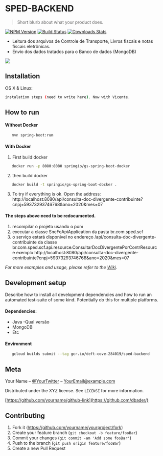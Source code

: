 # SPED-BACKEND
> Short blurb about what your product does.

[![NPM Version][npm-image]][npm-url]
[![Build Status][travis-image]][travis-url]
[![Downloads Stats][npm-downloads]][npm-url]

- Leitura dos arquivos de Controle de Transporte, Livros fiscais e notas fiscais eletrônicas.
- Envio dos dados tratados para o Banco de dados (MongoDB) 

![](header.png)

## Installation

OS X & Linux:

```sh
instalation steps (need to write here). Now with Vicente.
```


## How to run

#### Without Docker
```sh
   mvn spring-boot:run 
```

#### With Docker

1. First build docker

```sh
   docker run -p 8080:8080 springio/gs-spring-boot-docker
```

2. then build docker
```sh
   docker build -t springio/gs-spring-boot-docker .
```

3. To try if everything is ok. Open the address: http://localhost:8080/api/consulta-doc-divergente-contribuinte?cnpj=59373293746768&ano=2020&mes=07

#### The steps above need to be redocumented.

1. recompilar o projeto usando o pom
2. executar  a classe SncFeApiApplication da pasta br.com.sped.scf
3. o serviço estará disponivel no endereço  /api/consulta-doc-divergente-contribuinte da classe 
   br.com.sped.scf.api.resource.ConsultarDocDivergentePorContrResource
exemplo http://localhost:8080/api/consulta-doc-divergente-contribuinte?cnpj=59373293746768&ano=2020&mes=07


_For more examples and usage, please refer to the [Wiki][wiki]._

## Development setup

Describe how to install all development dependencies and how to run an automated test-suite of some kind. Potentially do this for multiple platforms.

#### Dependencies:
* Java -Qual versão
* MongoDB
* Etc

#### Environment

```sh
   gcloud builds submit --tag gcr.io/deft-cove-284019/sped-backend
```

## Meta

Your Name – [@YourTwitter](https://twitter.com/dbader_org) – YourEmail@example.com

Distributed under the XYZ license. See ``LICENSE`` for more information.

[https://github.com/yourname/github-link](https://github.com/dbader/)

## Contributing

1. Fork it (<https://github.com/yourname/yourproject/fork>)
2. Create your feature branch (`git checkout -b feature/fooBar`)
3. Commit your changes (`git commit -am 'Add some fooBar'`)
4. Push to the branch (`git push origin feature/fooBar`)
5. Create a new Pull Request

<!-- Markdown link & img dfn's -->
[npm-image]: https://img.shields.io/npm/v/datadog-metrics.svg?style=flat-square
[npm-url]: https://npmjs.org/package/datadog-metrics
[npm-downloads]: https://img.shields.io/npm/dm/datadog-metrics.svg?style=flat-square
[travis-image]: https://img.shields.io/travis/dbader/node-datadog-metrics/master.svg?style=flat-square
[travis-url]: https://travis-ci.org/dbader/node-datadog-metrics
[wiki]: https://github.com/yourname/yourproject/wiki